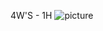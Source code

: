 4W'S - 1H
![picture](https://user-images.githubusercontent.com/78539613/109385531-8ad11180-791a-11eb-93f3-006b465b072c.png)
